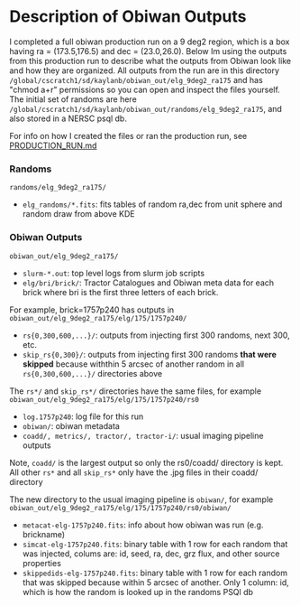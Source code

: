 # Description of Obiwan Outputs
I completed a full obiwan production run on a 9 deg2 region, which is a box having ra = (173.5,176.5) and dec = (23.0,26.0). Below Im using the outputs from this production run to describe what the outputs from Obiwan look like and how they are organized. All outputs from the run are in this directory
`/global/cscratch1/sd/kaylanb/obiwan_out/elg_9deg2_ra175`
and has "chmod a+r" permissions so you can open and inspect the files yourself. The initial set of randoms are here `/global/cscratch1/sd/kaylanb/obiwan_out/randoms/elg_9deg2_ra175`, and also stored in a NERSC psql db.

For info on how I created the files or ran the production run, see [PRODUCTION_RUN.md](https://github.com/legacysurvey/obiwan/blob/master/PRODUCTION_RUN.md)

### Randoms
`randoms/elg_9deg2_ra175/`
* `elg_randoms/*.fits`: fits tables of random ra,dec from unit sphere and random draw from above KDE 

### Obiwan Outputs
`obiwan_out/elg_9deg2_ra175/`
* `slurm-*.out`: top level logs from slurm job scripts
* `elg/bri/brick/`: Tractor Catalogues and Obiwan meta data for each brick
where bri is the first three letters of each brick.

For example, brick=1757p240 has outputs in
`obiwan_out/elg_9deg2_ra175/elg/175/1757p240/`
* `rs{0,300,600,...}/`: outputs from injecting first 300 randoms, next 300, etc.
* `skip_rs{0,300}/`: outputs from injecting first 300 randoms **that were skipped** because withthin 5 arcsec of another random in all `rs{0,300,600,...}/` directories above

The `rs*/` and `skip_rs*/` directories have the same files, for example
`obiwan_out/elg_9deg2_ra175/elg/175/1757p240/rs0`
* `log.1757p240`: log file for this run
* `obiwan/`: obiwan metadata
* `coadd/, metrics/, tractor/, tractor-i/`: usual imaging pipeline outputs

Note, `coadd/` is the largest output so only the rs0/coadd/ directory is kept. All other `rs*` and all `skip_rs*` only have the .jpg files in their coadd/ directory

The new directory to the usual imaging pipeline is `obiwan/`, for example
`obiwan_out/elg_9deg2_ra175/elg/175/1757p240/rs0/obiwan/`
* `metacat-elg-1757p240.fits`: info about how obiwan was run (e.g. brickname)
* `simcat-elg-1757p240.fits`: binary table with 1 row for each random that was injected, colums are: id, seed, ra, dec, grz flux, and other source properties 
* `skippedids-elg-1757p240.fits`: binary table with 1 row for each random that was skipped because within 5 arcsec of another. Only 1 column: id, which is how the random is looked up in the randoms PSQl db 
